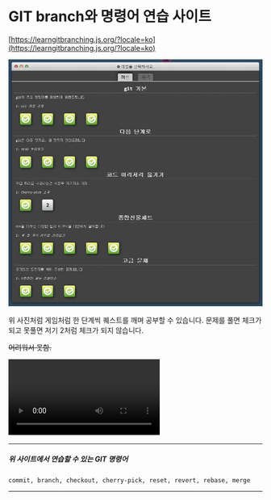 # **GIT branch와 명령어** 연습 사이트

[https://learngitbranching.js.org/?locale=ko](https://learngitbranching.js.org/?locale=ko)

![사이트 사진](/site.jpg)

위 사진처럼 게임처럼 한 단계씩 퀘스트를 깨며 공부할 수 있습니다.
문제를 풀면 체크가 되고 못풀면 저기 2처럼 체크가 되지 않습니다.

~~어려워서 못함.~~

![움짤](/click.mp4)

---

##### 위 사이트에서 연습할 수 있는 GIT 명령어

```
commit, branch, checkout, cherry-pick, reset, revert, rebase, merge
```

---

